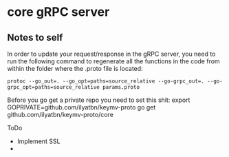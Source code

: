 # core gRPC server

## Notes to self  

In order to update your request/response in the gRPC server, you need to run the following command to regenerate all the functions in the code from within the folder where the .proto file is located:

```
protoc --go_out=. --go_opt=paths=source_relative --go-grpc_out=. --go-grpc_opt=paths=source_relative params.proto 
```

Before you go get a private repo you need to set this shit:
export GOPRIVATE=github.com/ilyatbn/keymv-proto
go get github.com/ilyatbn/keymv-proto/core



ToDo
- Implement SSL
-